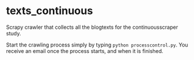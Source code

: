 # texts_continuous
Scrapy crawler that collects all the blogtexts for the continuousscraper study.

Start the crawling process simply by typing `python processcontrol.py`. You receive an email once the process starts, 
and when it is finished. 
